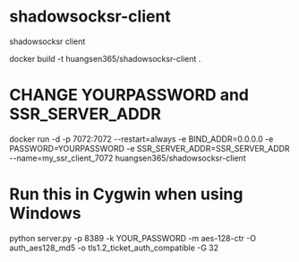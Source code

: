 # shadowsocksr-client
shadowsocksr client

docker build -t huangsen365/shadowsocksr-client .

# CHANGE YOURPASSWORD and SSR_SERVER_ADDR
docker run -d -p 7072:7072 --restart=always -e BIND_ADDR=0.0.0.0 -e PASSWORD=YOURPASSWORD -e SSR_SERVER_ADDR=SSR_SERVER_ADDR --name=my_ssr_client_7072 huangsen365/shadowsocksr-client
# Run this in Cygwin when using Windows
python server.py -p 8389 -k YOUR_PASSWORD -m aes-128-ctr -O auth_aes128_md5 -o tls1.2_ticket_auth_compatible -G 32
